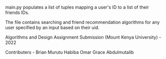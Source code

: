 main.py populates a list of tuples mapping a user's ID to a list of their friends IDs. 

The file contains searching and friend recommendation algorithms for any user specified by an input based on their uid.
  
Algorithms and Design Assignment Submission (Mount Kenya University) - 2022

Contributers - 	Brian Murutu
		Habiba Omar
		Grace 
		Abdulmutalib 
		